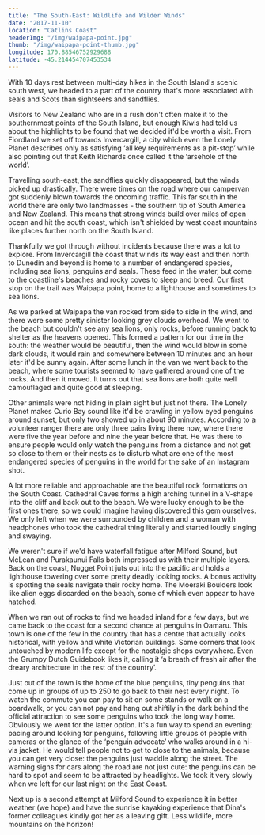 ```yaml
---
title: "The South-East: Wildlife and Wilder Winds"
date: "2017-11-10"
location: "Catlins Coast"
headerImg: "/img/waipapa-point.jpg"
thumb: "/img/waipapa-point-thumb.jpg"
longitude: 170.88546752929688
latitude: -45.214454707453534
---
```


With 10 days rest between multi-day hikes in the South Island's scenic south west, we headed to a part of the country that's more associated with seals and Scots than sightseers and sandflies.

Visitors to New Zealand who are in a rush don't often make it to the southernmost points of the South Island, but enough Kiwis had told us about the highlights to be found that we decided it'd be worth a visit.  From Fiordland we set off towards Invercargill, a city which even the Lonely Planet describes only as satisfying ‘all key requirements as a pit-stop’ while also pointing out that Keith Richards once called it the ‘arsehole of the world’.

Travelling south-east, the sandflies quickly disappeared, but the winds picked up drastically. There were times on the road where our campervan got suddenly blown towards the oncoming traffic. This far south in the world there are only two landmasses - the southern tip of South America and New Zealand. This means that strong winds build over miles of open ocean and hit the south coast, which isn't shielded by west coast mountains like places further north on the South Island.

<div><photo url="/img/sea-lion.jpg" caption="A sea lion at Waipapa Point"></photo></div>

Thankfully we got through without incidents because there was a lot to explore. From Invercargill the coast that winds its way east and then north to Dunedin and beyond is home to a number of endangered species, including sea lions, penguins and seals. These feed in the water, but come to the coastline's beaches and rocky coves to sleep and breed. Our first stop on the trail was Waipapa point, home to a lighthouse and sometimes to sea lions.

As we parked at Waipapa the van rocked from side to side in the wind, and there were some pretty sinister looking grey clouds overhead. We went to the beach but couldn't see any sea lions, only rocks, before running back to shelter as the heavens opened. This formed a pattern for our time in the south: the weather would be beautiful, then the wind would blow in some dark clouds, it would rain and somewhere between 10 minutes and an hour later it'd be sunny again. After some lunch in the van we went back to the beach, where some tourists seemed to have gathered around one of the rocks. And then it moved. It turns out that sea lions are both quite well camouflaged and quite good at sleeping.

<div><photo url="/img/mclean-falls.jpg" caption="McLean Falls"></photo></div>

Other animals were not hiding in plain sight but just not there. The Lonely Planet makes Curio Bay sound like it'd be crawling in yellow eyed penguins around sunset, but only two showed up in about 90 minutes. According to a volunteer ranger there are only three pairs living there now, where there were five the year before and nine the year before that. He was there to ensure people would only watch the penguins from a distance and not get so close to them or their nests as to disturb what are one of the most endangered species of penguins in the world for the sake of an Instagram shot.

A lot more reliable and approachable are the beautiful rock formations on the South Coast. Cathedral Caves forms a high arching tunnel in a V-shape into the cliff and back out to the beach. We were lucky enough to be the first ones there, so we could imagine having discovered this gem ourselves. We only left when we were surrounded by children and a woman with headphones who took the cathedral thing literally and started loudly singing and swaying.

<div><photo url="/img/moeraki-boulders.jpg" caption="The Moeraki Boulders look like ancient reptile eggs in the process of hatching"></photo></div>

We weren't sure if we'd have waterfall fatigue after Milford Sound, but McLean and Purakaunui Falls both impressed us with their multiple layers. Back on the coast, Nugget Point juts out into the pacific and holds a lighthouse towering over some pretty deadly looking rocks. A bonus activity is spotting the seals navigate their rocky home. The Moeraki Boulders look like alien eggs discarded on the beach, some of which even appear to have hatched.

When we ran out of rocks to find we headed inland for a few days, but we came back to the coast for a second chance at penguins in Oamaru. This town is one of the few in the country that has a centre that actually looks historical, with yellow and white Victorian buildings. Some corners that look untouched by modern life except for the nostalgic shops everywhere. Even the Grumpy Dutch Guidebook likes it, calling it ‘a breath of fresh air after the dreary architecture in the rest of the country’.

<div><photo url="/img/oamaru-penguins.jpg"></photo></div>

Just out of the town is the home of the blue penguins, tiny penguins that come up in groups of up to 250 to go back to their nest every night. To watch the commute you can pay to sit on some stands or walk on a boardwalk, or you can not pay and hang out shiftily in the dark behind the official attraction to see some penguins who took the long way home. Obviously we went for the latter option. It's a fun way to spend an evening: pacing around looking for penguins, following little groups of people with cameras or the glance of the ‘penguin advocate’ who walks around in a hi-vis jacket. He would tell people not to get to close to the animals, because you can get very close: the penguins just waddle along the street. The warning signs for cars along the road are not just cute: the penguins can be hard to spot and seem to be attracted by headlights. We took it very slowly when we left for our last night on the East Coast.

Next up is a second attempt at Milford Sound to experience it in better weather (we hope) and have the sunrise kayaking experience that Dina's former colleagues kindly got her as a leaving gift. Less wildlife, more mountains on the horizon!